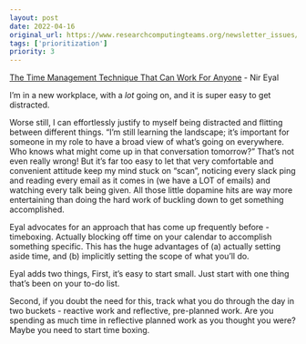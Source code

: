 ```yaml
---
layout: post
date: 2022-04-16
original_url: https://www.researchcomputingteams.org/newsletter_issues/0118
tags: ['prioritization']
priority: 3
---
```


<!-- markdownlint-disable MD033 -->
<!-- markdownlint-disable MD041 -->
<!-- markdownlint-disable MD049 -->

[The Time Management Technique That Can Work For Anyone](https://www.nirandfar.com/timeboxing-works-for-anyone/?vgo_ee=HJLIy7pxGfNZ2Jv+QvZUhGGj3YyD5H6+PzCZyeXE/dA%3D) - Nir Eyal

I’m in a new workplace, with a *lot* going on, and it is super easy to get distracted.

Worse still, I can effortlessly justify to myself being distracted and flitting between different things.  “I’m still learning the landscape; it’s important for someone in my role to have a broad view of what’s going on everywhere.  Who knows what might come up in that conversation tomorrow?”  That’s not even really wrong!  But it’s far too easy to let that very comfortable and convenient attitude keep my mind stuck on “scan”, noticing every slack ping and reading every email as it comes in (we have a LOT of emails) and watching every talk being given.  All those little dopamine hits are way more entertaining than doing the hard work of buckling down to get something accomplished.

Eyal advocates for an approach that has come up frequently before - timeboxing.  Actually blocking off time on your calendar to accomplish something specific.  This has the huge advantages of (a) actually setting aside time, and (b) implicitly setting the scope of what you’ll do.

Eyal adds two things,  First, it’s easy to start small.  Just start with one thing that’s been on your to-do list.

Second, if you doubt the need for this, track what you do through the day in two buckets - reactive work and reflective, pre-planned work.  Are you spending as much time in reflective planned work as you thought you were?  Maybe you need to start time boxing.